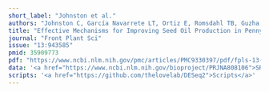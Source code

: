 ```yaml
---
short_label: "Johnston et al."
authors: "Johnston C, García Navarrete LT, Ortiz E, Romsdahl TB, Guzha A, Chapman KD, Grotewold E, Alonso AP"
title: "Effective Mechanisms for Improving Seed Oil Production in Pennycress ( Thlaspi arvense L.) Highlighted by Integration of Comparative Metabolomics and Transcriptomics"
journal: "Front Plant Sci"
issue: "13:943585"
pmid: 35909773
pdf: "https://www.ncbi.nlm.nih.gov/pmc/articles/PMC9330397/pdf/fpls-13-943585.pdf"
data: '<a href="https://www.ncbi.nlm.nih.gov/bioproject/PRJNA808106">SRA</a>'
scripts: '<a href="https://github.com/thelovelab/DESeq2">Scripts</a>'
---
```

